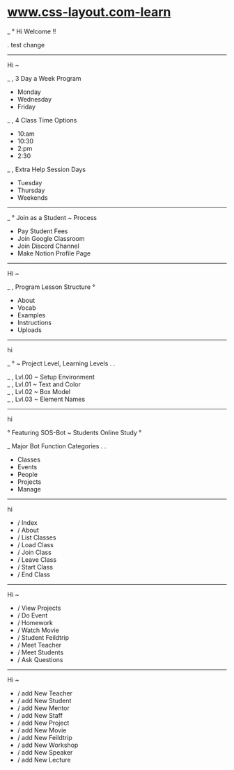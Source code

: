 # www.css-layout.com-learn

_ ° Hi Welcome !!

. test change

---

Hi ~

_ , 3 Day a Week Program 

+ Monday
+ Wednesday 
+ Friday


_ , 4 Class Time Options 

+ 10:am 
+ 10:30 
+ 2:pm 
+ 2:30


_ , Extra Help Session Days 

+ Tuesday
+ Thursday
+ Weekends

---

_ ° Join as a Student ~ Process

+ Pay Student Fees
+ Join Google Classroom
+ Join Discord Channel
+ Make Notion Profile Page


---
Hi ~

_ , Program Lesson Structure °

+ About
+ Vocab
+ Examples
+ Instructions
+ Uploads

---

hi

_ ° ~ Project Level, Learning Levels . .


_ , Lvl.00 ~ Setup Environment \
_ , Lvl.01 ~ Text and Color \
_ , Lvl.02 ~ Box Model \
_ , Lvl.03 ~ Element Names 


---


hi

° Featuring SOS-Bot ~ Students Online Study °


_ Major Bot Function Categories . .

+ Classes
+ Events
+ People
+ Projects
+ Manage


---

hi


+ / Index
+ / About
+ / List Classes
+ / Load Class 
+ / Join Class 
+ / Leave Class 
+ / Start Class 
+ / End Class 


--- 
Hi ~

+ / View Projects
+ / Do Event 
+ / Homework 
+ / Watch Movie 
+ / Student Feildtrip 
+ / Meet Teacher 
+ / Meet Students 
+ / Ask Questions 


--- 
Hi ~ 

+ / add New Teacher 
+ / add New Student 
+ / add New Mentor 
+ / add New Staff 
+ / add New Project 
+ / add New Movie 
+ / add New Feildtrip 
+ / add New Workshop 
+ / add New Speaker 
+ / add New Lecture
